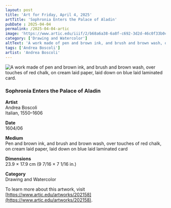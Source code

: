 ```yaml
---
layout: post
title: 'Art for Friday, April 4, 2025'
artTitle: 'Sophronia Enters the Palace of Aladin'
pubDate : 2025-04-04
permalink: /2025-04-04-artic
image: 'https://www.artic.edu/iiif/2/b68a6a38-6a8f-c692-3d2d-46c0f33b0c71/full/1686,/0/default.jpg'
category: ['Drawing and Watercolor']
altText: 'A work made of pen and brown ink, and brush and brown wash, over touches of red chalk, on cream laid paper, laid down on blue laid laminated card.'
tags: ['Andrea Boscoli']
artist: 'Andrea Boscoli'
---
```

 
<img src='https://www.artic.edu/iiif/2/b68a6a38-6a8f-c692-3d2d-46c0f33b0c71/full/1686,/0/default.jpg' alt='A work made of pen and brown ink, and brush and brown wash, over touches of red chalk, on cream laid paper, laid down on blue laid laminated card.' style='border-radius=5px'> 
 
### Sophronia Enters the Palace of Aladin
 
**Artist**<br>
Andrea Boscoli<br>Italian, 1550–1606
 
**Date**<br>
1604/06
 
**Medium**<br>
Pen and brown ink, and brush and brown wash, over touches of red chalk, on cream laid paper, laid down on blue laid laminated card
 
**Dimensions**<br>
23.9 × 17.9 cm (9 7/16 × 7 1/16 in.)
 
**Category**<br>
Drawing and Watercolor
 
To learn more about this artwork, visit [https://www.artic.edu/artworks/202158](https://www.artic.edu/artworks/202158).